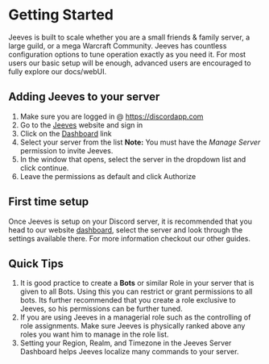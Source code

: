 # Getting Started

Jeeves is built to scale whether you are a small friends & family server, a large guild, or a mega Warcraft Community. Jeeves has countless configuration options to tune operation exactly as you need it. For most users our basic setup will be enough, advanced users are encouraged to fully explore our docs/webUI.

## Adding Jeeves to your server

1. Make sure you are logged in @ https://discordapp.com
2. Go to the [Jeeves](https://www.jeeves.bot) website and sign in
3. Click on the [Dashboard](https://www.jeeves.bot/dashboard) link
4. Select your server from the list **Note:** You must have the _Manage Server_ permission to invite Jeeves.
5. In the window that opens, select the server in the dropdown list and click continue.
6. Leave the permissions as default and click Authorize

## First time setup

Once Jeeves is setup on your Discord server, it is recommended that you head to our website [dashboard](https://www.jeeves.bot/dashboard), select the server and look through the settings available there. For more information checkout our other guides.

## Quick Tips

1. It is good practice to create a **Bots** or similar Role in your server that is given to all Bots. Using this you can restrict or grant permissions to all bots. Its further recommended that you create a role exclusive to Jeeves, so his permissions can be further tuned.
2. If you are using Jeeves in a managerial role such as the controlling of role assignments. Make sure Jeeves is physically ranked above any roles you want him to manage in the role list.
3. Setting your Region, Realm, and Timezone in the Jeeves Server Dashboard helps Jeeves localize many commands to your server.
